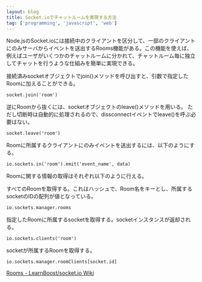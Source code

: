 ```yaml
---
layout: blog
title: Socket.ioでチャットルームを実現する方法
tag: ['programming', 'javascript', 'web']
---
```




Node.jsのSocket.ioには接続中のクライアントを区分して、一部のクライアントにのみサーバからイベントを送出するRooms機能がある。この機能を使えば、例えばユーザがいくつかのチャットルームに分かれて、チャットルーム毎に独立してチャットを行うような仕組みを簡単に実現できる。

接続済みsocketオブジェクトでjoin()メソッドを呼び出すと、引数で指定したRoomに加えることができる。

    socket.join('room')

逆にRoomから抜くには、socketオブジェクトのleave()メソッドを用いる。
ただし切断時は自動的に処理されるので、dissconnectイベントでleave()を呼ぶ必要はない。

    socket.leave('room')

Roomに所属するクライアントにのみイベントを送出するには、以下のようにする。

    io.sockets.in('room').emit('event_name', data)

Roomに関する情報の取得はそれぞれ以下のように行える。

すべてのRoomを取得する。これはハッシュで、Room名をキーとし、所属するsocketのIDの配列が値となっている。

    io.sockets.manager.rooms

指定したRoomに所属するsocketを取得する。socketインスタンスが返却される。

    io.sockets.clients('room')

socketが所属するRoomを取得する。

    io.sockets.manager.roomClients[socket.id]

[Rooms - LearnBoost/socket.io Wiki](https://github.com/LearnBoost/socket.io/wiki/Rooms)
